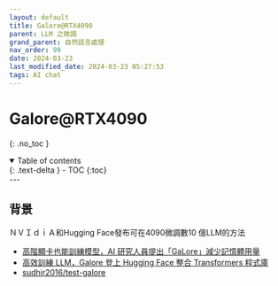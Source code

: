 ```yaml
---
layout: default
title: Galore@RTX4090
parent: LLM 之微調
grand_parent: 自然語言處理
nav_order: 99
date: 2024-03-23
last_modified_date: 2024-03-23 05:27:53
tags: AI chat
---
```



# Galore@RTX4090
{: .no_toc }

<details open markdown="block">
  <summary>
    Table of contents
  </summary>
  {: .text-delta }
- TOC
{:toc}
</details>
---

## 背景

ＮＶＩｄｉＡ和Hugging Face發布可在4090微調數10 億LLM的方法
- [高階顯卡也能訓練模型，AI 研究人員提出「GaLore」減少記憶體用量](https://technews.tw/2024/03/11/memory-efficient-llm-training-by-gradient-low-rank-projection/)
- [高效訓練 LLM，Galore 登上 Hugging Face 整合 Transformers 程式庫](https://technews.tw/2024/03/22/advancing-large-model-training-on-consumer-grade-hardware/)
- [sudhir2016/test-galore](https://huggingface.co/sudhir2016/test-galore/tree/main)
